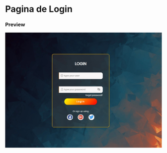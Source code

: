 # Pagina de Login

### Preview
![Preview](https://raw.githubusercontent.com/2020eliaquim/login-web/main/preview.png)
